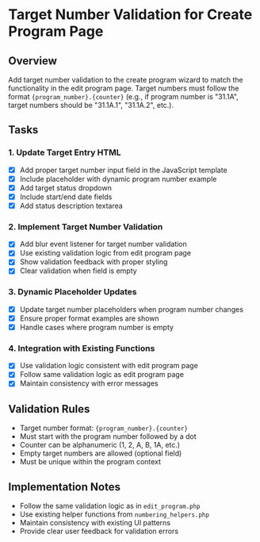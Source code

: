 # Target Number Validation for Create Program Page

## Overview
Add target number validation to the create program wizard to match the functionality in the edit program page. Target numbers must follow the format `{program_number}.{counter}` (e.g., if program number is "31.1A", target numbers should be "31.1A.1", "31.1A.2", etc.).

## Tasks

### 1. Update Target Entry HTML
- [x] Add proper target number input field in the JavaScript template
- [x] Include placeholder with dynamic program number example
- [x] Add target status dropdown
- [x] Include start/end date fields
- [x] Add status description textarea

### 2. Implement Target Number Validation
- [x] Add blur event listener for target number validation
- [x] Use existing validation logic from edit program page
- [x] Show validation feedback with proper styling
- [x] Clear validation when field is empty

### 3. Dynamic Placeholder Updates
- [x] Update target number placeholders when program number changes
- [x] Ensure proper format examples are shown
- [x] Handle cases where program number is empty

### 4. Integration with Existing Functions
- [x] Use validation logic consistent with edit program page
- [x] Follow same validation logic as edit program page
- [x] Maintain consistency with error messages

## Validation Rules
- Target number format: `{program_number}.{counter}`
- Must start with the program number followed by a dot
- Counter can be alphanumeric (1, 2, A, B, 1A, etc.)
- Empty target numbers are allowed (optional field)
- Must be unique within the program context

## Implementation Notes
- Follow the same validation logic as in `edit_program.php`
- Use existing helper functions from `numbering_helpers.php`
- Maintain consistency with existing UI patterns
- Provide clear user feedback for validation errors
